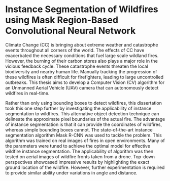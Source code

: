 # Instance Segmentation of Wildfires using Mask Region-Based Convolutional Neural Network

Climate Change (CC) is bringing about extreme weather and catastrophe events throughout all corners of the world. The effects of CC have exacerbated the necessary conditions that fuel large scale wildland fires. However, the burning of their carbon stores also plays a major role in the vicious feedback cycle. These catastrophe events threaten the local biodiversity and nearby human life. Manually tracking the progression of these wildfires is often difficult for firefighters, leading to large uncontrolled outbreaks. This thesis aims to develop a Computer Vision (CV) algorithm for an Unmanned Aerial Vehicle (UAV) camera that can autonomously detect wildfires in real-time. 

Rather than only using bounding boxes to detect wildfires, this dissertation took this one step further by investigating the applicability of instance segmentation to wildfires. This alternative object detection technique can delineate the approximate pixel boundaries of the actual fire. The advantage of instance segmentation is that it can provide the coordinates of wildfires, whereas simple bounding boxes cannot. The state-of-the-art instance segmentation algorithm Mask R-CNN was used to tackle the problem. This algorithm was trained on real images of fires in open environments. Many of the parameters were tuned to achieve the optimal model for effective wildfire instance segmentation. The applicability of algorithm was then tested on aerial images of wildfire fronts taken from a drone. Top-down perspectives showcased impressive results by highlighting the exact ground location of the wildfire. However, further experimentation is required to provide similar ability under variations in angle and distance. 
